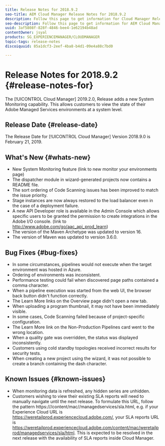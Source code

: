 ```yaml
---
title: Release Notes for 2018.9.2
seo-title: AEM Cloud Manager Release Notes for 2018.9.2
description: Follow this page to get information for Cloud Manager Release 2018.9.2.
seo-description: Follow this page to get information for AEM Cloud Manager Release 2018.9.2.
uuid: 3af5808f-828f-4846-bee4-1e62194b48ad
contentOwner: jsyal
products: SG_EXPERIENCEMANAGER/CLOUDMANAGER
topic-tags: release-notes
discoiquuid: 85a1dcf3-2eef-4ba8-b4d1-09e4a88c7bd0

---
```


# Release Notes for 2018.9.2 {#release-notes-for}

The [!UICONTROL Cloud Manager] 2019.2.0, Release adds a new System Monitoring capability. This allows customers to view the state of their Adobe Managed Services environments at a system level.


## Release Date {#release-date}

The Release Date for [!UICONTROL Cloud Manager] Version 2018.9.0 is February 21, 2019.

## What's New {#whats-new}

* New System Monitoring feature (link to new monitor your environments page)
* The dispatcher module in wizard-generated projects now contains a README file.
* The sort ordering of Code Scanning issues has been improved to match the issue priority.
* Stage instances are now always restored to the load balancer even in the case of a deployment failure.
* A new API Developer role is available in the Admin Console which allows specific users to be granted the permission to create integrations in the Adobe I/O console. (link to http://www.adobe.com/go/aac_api_prod_learn)
* The version of the Maven Archetype was updated to version 16.
* The version of Maven was updated to version 3.6.0.

## Bug Fixes {#bug-fixes}

* In some circumstances, pipelines would not execute when the target environment was hosted in Azure.
* Ordering of environments was inconsistent.
* Performance testing could fail when discovered page paths contained a comma character.
* When a pipeline execution was started from the web UI, the browser back button didn't function correctly.
* The Learn More links on the Overview page didn't open a new tab.
* When uploading a program thumbnail, it may not have been immediately visible.
* In some cases, Code Scanning failed because of project-specific configuration.
* The Learn More link on the Non-Production Pipelines card went to the wrong location.
* When a quality gate was overridden, the status was displayed inconsistently.
* Customers using cold standby topologies received incorrect results for security tests.
* When creating a new project using the wizard, it was not possible to create a branch containing the dash character.

## Known Issues {#known-issues}

* When monitoring data is refreshed, any hidden series are unhidden.
* Customers wishing to view their existing SLA reports will need to manually navigate until the next release. To formulate this URL, follow the pattern https://<Experience Cloud URL>/content/mac/<Experience Cloud Tenant>/managedservices/sla.html, e.g. if your Experience Cloud URL is https://weretailprod.experiencecloud.adobe.com/, your SLA reports URL is https://weretailprod.experiencecloud.adobe.com/content/mac/weretailprod/managedservices/sla/html. This is expected to be resolved in the next release with the availability of SLA reports inside Cloud Manager.